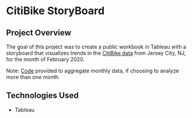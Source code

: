 # CitiBike StoryBoard
## Project Overview

The goal of this project was to create a public workbook in Tableau with a storyboard that visualizes trends in the [CitiBike data](data/citibike_JC_feb2020.csv) from Jersey City, NJ, for the month of February 2020.

Note: [Code]() provided to aggregate monthly data, if choosing to analyze more than one month. 

## Technologies Used

- Tableau


